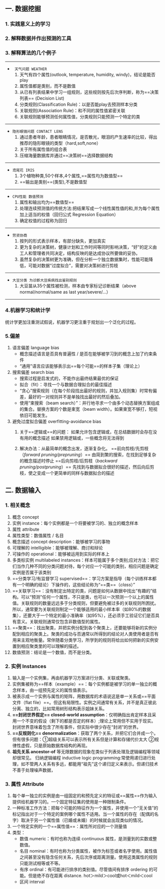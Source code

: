 ## 一. 数据挖掘
### 1. 实践意义上的学习
### 2. 解释数据并作出预测的工具
### 3. 解释算法的几个例子
----------------------------------
* ` 天气问题 WEATHER`
 	1. 天气有四个属性(outlook, temperature, humidity, windy)，结论是能否play
 	2. 属性值都是类别，而不是数值
 	3. 从已有列表结果中学习一组规则，这些规则按先后次序判断，称为==决策列表== (Decision List)
 	4. 分类规则(Classification Rule)：以是否能play去预测样本分类
 	5. 关联规则(Association Rule)：和不同的属性值紧密关联
 	6. 关联规则能够预测任何属性值，分类规则只能预测一个特定的类
***
* `隐形眼镜问题 CONTACT LENS`
    1. 通过患者年龄，患者眼睛情况，是否散光，眼泪的产生速率的比较，得出推荐的隐形眼镜的类型（hard,soft,none）
    2. 关于所有属性值的组合表
    3. 压缩海量数据库并通过==决策树==选择数据结构
***
* `鸢尾花 IRIS`
    1. 3个植物种类,50个样本,4个属性,==属性均为数值型==
    2. ==输出是类别==(类型),不是数值型

***
* `CPU性能 数值预测`
    1. 属性和输出均为==数值型==
    2. 处理连续预测值的传统方法:把结果写成一个线性属性值的和,并为每个属性加上适当的权值（回归公式 Regression Equation）
    3. 确定权值的过程称为回归
***
* `劳资协商`
    1. 按列的形式表示样本，有部分缺失，更加真实
    2. 更为复杂的决策树，健康计划和工作时间等同时影响决策，“好”的定义由工人和管理者共同决定，结构反映的是达成协议所要做的妥协。
    3. 虽然复杂的决策树更为准确，但在分析一个独立数据集时，性能可能降低，可能对数据“过度拟合”，需要对决策树进行剪枝
***
* ` 大豆分类 为诊断大豆疾病找出鉴别规则 `
  1. 大豆苗从35个属性被检测，样本由专家标记诊断结果（above normal/normal/same as last year/severe/...）
***

### 4.机器学习和统计学
统计学更加注重测试假说，机器学习更注重于规划出一个泛化的过程。
### 5.偏差
 1. 语言偏差 language bias
	 - 概念描述语言是否具有普遍性 / 是否在能够被学习到的概念上加了约束条件
	 - “通用”语言应该能够表示出==每个可能==的样本子集（理论上）
 2. 搜索偏差 search bias
	 - 搜索过程是启发式的，不能作出最终结果最优的保证
	 - 拟合（fit）：寻找一个与数据合理拟合的最佳描述
	 - “贪心”搜索规则（在每个阶段找出最好的规则，并加入规则集）时常有偏差，最好的一对规则并不是单独找出最好的然后叠加。
	 - 使用“束搜索（beam search）”：并行地寻求一个由多个动态替换方案组成的集合。替换方案的个数是束宽（beam width）。如果束宽不够打，短视依旧可能发生。
 3. 避免过度拟合偏差 overfitting-avoidance bias
	 1. 关于==逻辑或==的问题：
		如果允许包含逻辑或，在总结数据时会存在没有用的概念描述
		如果禁用逻辑或，一些概念将无法得到

	 2. 解决办法：从最简单的概念出发，逐渐复杂化。
		==前向剪枝/先剪枝（*forward pruning/prepruning*）== 由简到繁的搜索，在找到足够复杂的概念描述时停止
		==后向剪枝/后剪枝（*backward pruning/postpruning*）== 先找到与数据拟合很好的描述，然后向后剪枝，使之变成一个更简单的同样与数据拟合的描述

## 二. 数据输入
### 1. 相关概念
 1. 概念 concept
 2. 实例 instance：每个实例都是一个将要被学习的、独立的概念样本
 3. 属性 attribute
 4. 属性类型：数值属性 / 名目
 5. 概念描述 concept description：能够被学习的事物
 6. 可理解的 intelligible：能够被理解、商讨和辩论
 7. 可操作的 operational：能够被运用到实际的样本上
 8. 多类标实例 multilabeled instances：样本可能属于多个类别;应对方法：把它们当作几种不同的分类问题对待，每个对应一个可能的类别，相应问题是确定实例是否属于该类别
 9. ==分类学习/有监督学习 supervised==：学习方案是指导（每个训练样本都有一个明确的结论）下操作的，这些结论称为“==类==（*class*）”
 10. ==关联学习==：没有制定出特定的类，问题是如何从数据中找出“有趣的”结构。可以“预测”任何一个属性，不只是类，也可以一次预测一个以上的属性值。关联规则的数量远远多于分类规则，但要避免被过多的关联规则所困扰。所以，通常要为关联规则制定一个能够适用的最小样本率（如80%的数据集），还要大于一个特定的最小准确率（如95%），还必须手工验证它们是否具有意义。关联规则通常仅包含非数值型的属性。
 11. ==聚类==：找出聚类，并把实例分配到各个聚类上，还要能够将新的实例分配到相应的聚类上。聚类的成功与否通常以所得到的结论对人类使用者是否有用来主观地衡量。常伴随着分类学习，所学到的规则将给出如何把新的实例安置到相应聚类里的可以理解的描述。
 12. 数值预测：结论是一个数值，而不是分类。
### 2. 实例 Instances
 1. 输入是一个实例集，再由机器学习方案进行分类、关联或聚类。
 2. 实例集被称为==样本（example）==：每个实例都是被学习的单一独立的概念样本，由一组预先定义的属性值表示。
 3. 被表示成一个实例与属性的矩阵，用数据库的术语说这是单一关系或==平面文件（flat file）==。但这有局限性。实例之间通常有关系，并不是真正彼此分离、独立的，比如常用树形结构表示姐妹关系。
 4. **==封闭世界假定== closed-world assumption**：仅明确指出肯定样本且采用一个不变的假设（剩下的都是否定的样本）;理论上常用但不实用于现实。封闭世界意味着包含了所有事件，但实际中很少存在“封闭”的世界。
 5. **==反规则化== denormalization**：获取了两个关系，并把它们合并成一个。
    但有很多问题：①超级关系可以表示所有关系但是计算和存储代价太大 ②规律性虚假，只是原始数据库结构的再现。
 6. **祖先关系 ancestor-of** 等无限数据的现象在类似于列表处理及逻辑编程等领域却很常见。
    归纳逻辑编程 inductive logic programming:常使用递归进行处理，如不管两人关系有多远，都能用“祖先”这个递归定义来表示。但递归技术不善于处理噪声数据，
### 3. 属性 Attribute
 1. 每个单一独立的实例是由一组固定的和预先定义的特征或==属性==作为输入提供给机器学习的。一个固定特征集的使用是一种限制条件。
 2. 一种标准工作方法：把每个可能的特征作为一个属性，并使用一个“无关值”的标记指出对于一个特定的案例哪个属性不适用。当一个属性的存在（配偶的名字）取决于另一个属性值（已婚或未婚）的时候就会出现类似的情况。
 3. 一个特定实例的一个==属性值==：属性所对应的一个测量值
 4. 类型：
    - 数值 numeric：有时也称为连续 continuous 属性，是测量到的实数或整数值。
    - 名目 nominal：有时也称为分类属性，被作为标签或者名字使用。属性值之间甚至没有隐含任何关系，先后次序或距离测量。使用这类属性的规则只能测试相等或不等。
    - 有序 ordinal：有可能进行排序的类别值。尽管值间有排序 ordering 的可能。但是绝不存在距离 distance. hot＞mild＞cool或hot＜mild＜cool
    - 区间 interval
